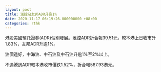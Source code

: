 ```yaml
---
layout: post
title: 滙控及友邦ADR升逾1%
date: 2020-11-17 06:19:26.000000000 +08:00
categories: rthk
---
```


港股美國預託證券(ADR)個別發展。滙控ADR折合報39.51元，較本港上日收市升1.83%，友邦ADR升逾1%。

油價造好，中海油、中石油及中石油升逾1%至2%以上。

不過騰訊ADR較本港收市價跌1.52%，折合報587.93港元。
